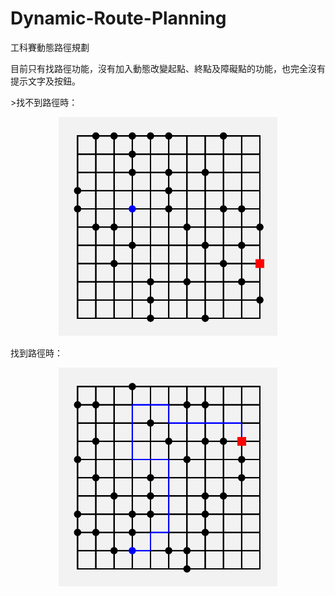 # Dynamic-Route-Planning
工科賽動態路徑規劃

目前只有找路徑功能，沒有加入動態改變起點、終點及障礙點的功能，也完全沒有提示文字及按鈕。

<p>>找不到路徑時：</p>
<p align="center">
  <img width="350" src="https://github.com/awei0905/Dynamic-Route-Planning/blob/master/img_do_not_found_path.png">
</p>
<p>找到路徑時：</p>
<p align="center">
  <img width="350" src="https://github.com/awei0905/Dynamic-Route-Planning/blob/master/img_found_path.png">
</p>
